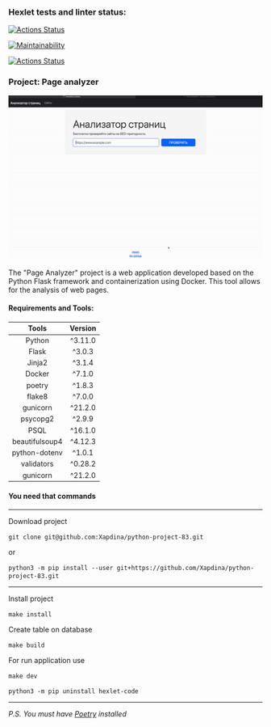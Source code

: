 ### Hexlet tests and linter status:

[![Actions Status](https://github.com/Xapdina/python-project-83/actions/workflows/hexlet-check.yml/badge.svg)](https://github.com/Xapdina/python-project-83/actions)

[![Maintainability](https://api.codeclimate.com/v1/badges/4e53a9e945434005fb08/maintainability)](https://codeclimate.com/github/Xapdina/python-project-83/maintainability)

[![Actions Status](https://github.com/Xapdina/python-project-83/actions/workflows/flake8_lint.yml/badge.svg)](https://github.com/Xapdina/python-project-83/actions)

### Project: Page analyzer
[![asciicast](https://github.com/Xapdina/python-project-83/blob/main/gif/example.gif)](https://github.com/Xapdina/python-project-83/blob/main/gif/example.gif)

The "Page Analyzer" project is a web application developed based on the Python Flask framework and containerization
using Docker.
This tool allows for the analysis of web pages.

#### Requirements and Tools:

|     Tools      | Version |
|:--------------:|:-------:|
|     Python     | ^3.11.0 |
|     Flask      | ^3.0.3  |
|     Jinja2     | ^3.1.4  |
|     Docker     | ^7.1.0  |
|     poetry     | ^1.8.3  |
|     flake8     | ^7.0.0  |
|    gunicorn    | ^21.2.0 |
|    psycopg2    | ^2.9.9  |
|      PSQL      | ^16.1.0 |
| beautifulsoup4 | ^4.12.3 |
| python-dotenv  | ^1.0.1  |
|   validators   | ^0.28.2 |
|    gunicorn    | ^21.2.0 |

#### You need that commands

___
Download project

```shell
git clone git@github.com:Xapdina/python-project-83.git
```

or

```shell
python3 -m pip install --user git+https://github.com/Xapdina/python-project-83.git
```

___
Install project

```shell
make install
```

Create table on database

```shell
make build
```

For run application use

```shell
make dev 
```

```shell
python3 -m pip uninstall hexlet-code
```

___
*P.S.* *You must have [Poetry](https://python-poetry.org) installed*
